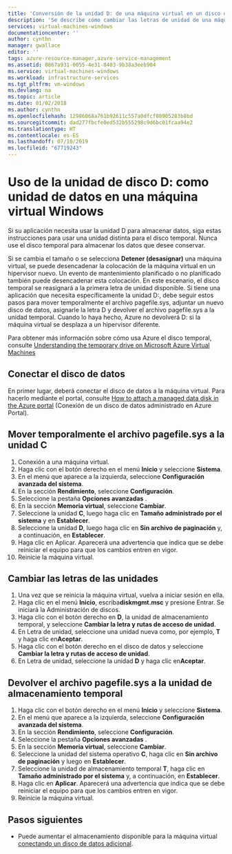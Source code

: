 ```yaml
---
title: 'Conversión de la unidad D: de una máquina virtual en un disco de datos | Microsoft Docs'
description: 'Se describe cómo cambiar las letras de unidad de una máquina virtual de Windows para poder usar la unidad D: como unidad de datos.'
services: virtual-machines-windows
documentationcenter: ''
author: cynthn
manager: gwallace
editor: ''
tags: azure-resource-manager,azure-service-management
ms.assetid: 0867a931-0055-4e31-8403-9b38a3eeb904
ms.service: virtual-machines-windows
ms.workload: infrastructure-services
ms.tgt_pltfrm: vm-windows
ms.devlang: na
ms.topic: article
ms.date: 01/02/2018
ms.author: cynthn
ms.openlocfilehash: 12986068a761b92611c557a0dfcf08905283b8bd
ms.sourcegitcommit: dad277fbcfe0ed532b555298c9d6bc01fcaa94e2
ms.translationtype: HT
ms.contentlocale: es-ES
ms.lasthandoff: 07/10/2019
ms.locfileid: "67719243"
---
```

# <a name="use-the-d-drive-as-a-data-drive-on-a-windows-vm"></a>Uso de la unidad de disco D: como unidad de datos en una máquina virtual Windows
Si su aplicación necesita usar la unidad D para almacenar datos, siga estas instrucciones para usar una unidad distinta para el disco temporal. Nunca use el disco temporal para almacenar los datos que desee conservar.

Si se cambia el tamaño o se selecciona **Detener (desasignar)** una máquina virtual, se puede desencadenar la colocación de la máquina virtual en un hipervisor nuevo. Un evento de mantenimiento planificado o no planificado también puede desencadenar esta colocación. En este escenario, el disco temporal se reasignará a la primera letra de unidad disponible. Si tiene una aplicación que necesita específicamente la unidad D:, debe seguir estos pasos para mover temporalmente el archivo pagefile.sys, adjuntar un nuevo disco de datos, asignarle la letra D y devolver el archivo pagefile.sys a la unidad temporal. Cuando lo haya hecho, Azure no devolverá D: si la máquina virtual se desplaza a un hipervisor diferente.

Para obtener más información sobre cómo usa Azure el disco temporal, consulte [Understanding the temporary drive on Microsoft Azure Virtual Machines](https://blogs.msdn.microsoft.com/mast/2013/12/06/understanding-the-temporary-drive-on-windows-azure-virtual-machines/)

## <a name="attach-the-data-disk"></a>Conectar el disco de datos
En primer lugar, deberá conectar el disco de datos a la máquina virtual. Para hacerlo mediante el portal, consulte [How to attach a managed data disk in the Azure portal](attach-managed-disk-portal.md) (Conexión de un disco de datos administrado en Azure Portal).

## <a name="temporarily-move-pagefilesys-to-c-drive"></a>Mover temporalmente el archivo pagefile.sys a la unidad C
1. Conexión a una máquina virtual. 
2. Haga clic con el botón derecho en el menú **Inicio** y seleccione **Sistema**.
3. En el menú que aparece a la izquierda, seleccione **Configuración avanzada del sistema**.
4. En la sección **Rendimiento**, seleccione **Configuración**.
5. Seleccione la pestaña **Opciones avanzadas** .
6. En la sección **Memoria virtual**, seleccione **Cambiar**.
7. Seleccione la unidad **C**, luego haga clic en **Tamaño administrado por el sistema** y en **Establecer**.
8. Seleccione la unidad **D**, luego haga clic en **Sin archivo de paginación** y, a continuación, en **Establecer**.
9. Haga clic en Aplicar. Aparecerá una advertencia que indica que se debe reiniciar el equipo para que los cambios entren en vigor.
10. Reinicie la máquina virtual.

## <a name="change-the-drive-letters"></a>Cambiar las letras de las unidades
1. Una vez que se reinicia la máquina virtual, vuelva a iniciar sesión en ella.
2. Haga clic en el menú **Inicio**, escriba**diskmgmt.msc** y presione Entrar. Se iniciará la Administración de discos.
3. Haga clic con el botón derecho en **D**, la unidad de almacenamiento temporal, y seleccione **Cambiar la letra y rutas de acceso de unidad**.
4. En Letra de unidad, seleccione una unidad nueva como, por ejemplo, **T** y haga clic en**Aceptar**. 
5. Haga clic con el botón derecho en el disco de datos y seleccione **Cambiar la letra y rutas de acceso de unidad**.
6. En Letra de unidad, seleccione la unidad **D** y haga clic en**Aceptar**. 

## <a name="move-pagefilesys-back-to-the-temporary-storage-drive"></a>Devolver el archivo pagefile.sys a la unidad de almacenamiento temporal
1. Haga clic con el botón derecho en el menú **Inicio** y seleccione **Sistema**.
2. En el menú que aparece a la izquierda, seleccione **Configuración avanzada del sistema**.
3. En la sección **Rendimiento**, seleccione **Configuración**.
4. Seleccione la pestaña **Opciones avanzadas** .
5. En la sección **Memoria virtual**, seleccione **Cambiar**.
6. Seleccione la unidad del sistema operativo **C**, haga clic en **Sin archivo de paginación** y luego en **Establecer**.
7. Seleccione la unidad de almacenamiento temporal **T**, haga clic en **Tamaño administrado por el sistema** y, a continuación, en **Establecer**.
8. Haga clic en **Aplicar**. Aparecerá una advertencia que indica que se debe reiniciar el equipo para que los cambios entren en vigor.
9. Reinicie la máquina virtual.

## <a name="next-steps"></a>Pasos siguientes
* Puede aumentar el almacenamiento disponible para la máquina virtual [conectando un disco de datos adicional](attach-managed-disk-portal.md).

